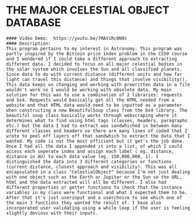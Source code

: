  # THE MAJOR CELESTIAL OBJECT DATABASE
    #### Video Demo:  https://youtu.be/7MAViRc0N9c
    #### Description:
    This program pertains to my interest in Astronomy. This program was partly inspired by the Bitcoin price index problem in the CS50 course and I wondered if I could take a different approach to extracting different data. I decided to focus on all major celestial bodies in the solar system which involves the Sun and all classified planets. Since data to do with current distance (different units and how far light can travel this distance) and things that involve visibility(). This data keeps on changing and working with prewritten data in a file wouldn't work so I would be working with obsolete data. My main solution for this was to use a combination of 2 libraries: requests and bs4. Requests would basically get all the HTML needed from a website and that HTML data would need to be inputted as a parameter when constructing a new BeautifulSoup class from the bs4 library. The beautiful soup class basically works through webscraping where it determines what to find using html tags (classes, headers, paragraphs etc.) but the data I had to extract was sandwhiched in between many different classes and headers so there are many lines of coded that I wrote to peel off layers off that sandwhich to extract the data that I wanted. My code is not the most efficient but it get's the job done. Once I had all the data I appended it into a list, of which I could access each seperate index and assign each label ( eg. distance, distance in AU) to each data value (eg. 150,000,000, 1). I distinguished the data into 3 different categories or functions  (current distance, closest approach and visibility). This was all encapsulated in a class "CelestialObject" because I'm not just dealing with one object such as the Earth or Jupiter or the Sun so the URL, html and the data extracted will all be different. I also had different properties or getter functions to check that the instance variables in my class were functional and what I expected them to be. After that it's just userinput and a userchoice to see which one of the main 3 functions they wanted the result of. I have also incorporated user validating using a while loop if the user is feeling slightly devious with their inputs.
